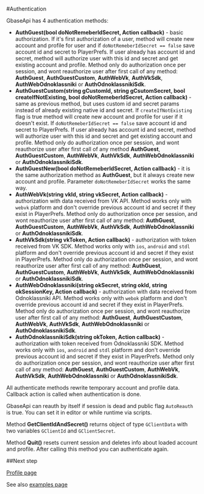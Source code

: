 #Authentication

GbaseApi has 4 authentication methods:

* **AuthGuest(bool doNotRemeberIdSecret, Action callback)** - basic authorization. If it's first authorization of a user, method will create new account and profile for user and if `doNotRemeberIdSecret == false` save account id and secret to PlayerPrefs. If user already has account id and secret, method will authorize user with this id and secret and get existing account and profile. Method only do authorization once per session, and wont reauthorize user after first call of any method: **AuthGuest**, **AuthGuestCustom**, **AuthWebVk**, **AuthVkSdk**, **AuthWebOdnoklassniki** or **AuthOdnoklassnikiSdk**.
* **AuthGuestCustom(string gCustomId, string gCsutomSecret, bool createIfNotExisting, bool doNotRemeberIdSecret, Action callback)** - same as previous method, but uses custom id and secret params instead of already existing native id and secret. If `createIfNotExisting` flag is true method will create new account and profile for user if it doesn't exist. If `doNotRemeberIdSecret == false` save account id and secret to PlayerPrefs. If user already has account id and secret, method will authorize user with this id and secret and get existing account and profile. Method only do authorization once per session, and wont reauthorize user after first call of any method **AuthGuest**, **AuthGuestCustom**, **AuthWebVk**, **AuthVkSdk**, **AuthWebOdnoklassniki** or **AuthOdnoklassnikiSdk**.
* **AuthGuestNew(bool doNotRemeberIdSecret, Action callback)** - it is the same authorization method as **AuthGuest**, but it always create new account and profile. Parameter `doNotRemeberIdSecret` works the same way.
* **AuthWebVk(string vkId, string vkSecret, Action callback)** - authorization with data received from VK API. Method works only with `webvk` platform and don't override previous account id and secret if they exist in PlayerPrefs. Method only do authorization once per session, and wont reauthorize user after first call of any method: **AuthGuest**, **AuthGuestCustom**, **AuthWebVk**, **AuthVkSdk**, **AuthWebOdnoklassniki** or **AuthOdnoklassnikiSdk**.
* **AuthVkSdk(string vkToken, Action callback)** - authorization with token received from VK SDK. Method works only with `ios`, `android` and `stdl` platform and don't override previous account id and secret if they exist in PlayerPrefs. Method only do authorization once per session, and wont reauthorize user after first call of any method: **AuthGuest**, **AuthGuestCustom**, **AuthWebVk**, **AuthVkSdk**, **AuthWebOdnoklassniki** or **AuthOdnoklassnikiSdk**.
* **AuthWebOdnoklassniki(string okSecret, string okId, string okSessionKey, Action callback)** - authorization with data received from Odnoklassniki API. Method works only with `webok` platform and don't override previous account id and secret if they exist in PlayerPrefs. Method only do authorization once per session, and wont reauthorize user after first call of any method: **AuthGuest**, **AuthGuestCustom**, **AuthWebVk**, **AuthVkSdk**, **AuthWebOdnoklassniki** or **AuthOdnoklassnikiSdk**.
* **AuthOdnoklassnikiSdk(string okToken, Action callback)** - authorization with token received from Odnoklassniki SDK. Method works only with `ios`, `android` and `stdl` platform and don't override previous account id and secret if they exist in PlayerPrefs. Method only do authorization once per session, and wont reauthorize user after first call of any method: **AuthGuest**, **AuthGuestCustom**, **AuthWebVk**, **AuthVkSdk**, **AuthWebOdnoklassniki** or **AuthOdnoklassnikiSdk**.

All authenticate methods rewrite temporary account and profile data. Callback action is called when authentication is done.

GbaseApi can reauth by itself if session is dead and public flag `AutoReauth` is true. You can set it in editor or while runtime via scripts.

Method **GetClientIdAndSecret()** returns object of type `GClientData` with two variables `GClientId` and `GClientSecret`.

Method **Quit()** resets current session and deletes info about loaded account and profile. After calling this method you can authenticate again.

##Next step

[Profile page](/profile)  

See also [examples page](/examples)